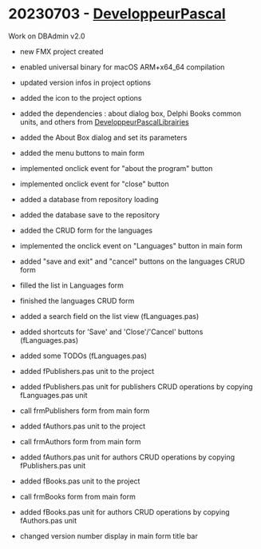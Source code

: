 # 20230703 - [DeveloppeurPascal](https://github.com/DeveloppeurPascal)

Work on DBAdmin v2.0

* new FMX project created
* enabled universal binary for macOS ARM+x64_64 compilation
* updated version infos in project options
* added the icon to the project options
* added the dependencies : about dialog box, Delphi Books common units, and others from [DeveloppeurPascalLibrairies](https://github.com/DeveloppeurPascal/librairies)
* added the About Box dialog and set its parameters
* added the menu buttons to main form
* implemented onclick event for "about the program" button
* implemented onclick event for "close" button
* added a database from repository loading
* added the database save to the repository
* added the CRUD form for the languages
* implemented the onclick event on "Languages" button in main form
* added "save and exit" and "cancel" buttons on the languages CRUD form
* filled the list in Languages form
* finished the languages CRUD form

* added a search field on the list view (fLanguages.pas)
* added shortcuts for 'Save' and 'Close'/'Cancel' buttons (fLanguages.pas)
* added some TODOs (fLanguages.pas)

* added fPublishers.pas unit to the project
* added fPublishers.pas unit for publishers CRUD operations by copying fLanguages.pas unit
* call frmPublishers form from main form

* added fAuthors.pas unit to the project
* call frmAuthors form from main form
* added fAuthors.pas unit for authors CRUD operations by copying fPublishers.pas unit

* added fBooks.pas unit to the project
* call frmBooks form from main form
* added fBooks.pas unit for authors CRUD operations by copying fAuthors.pas unit

* changed version number display in main form title bar

